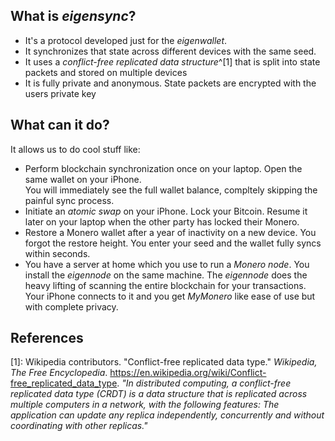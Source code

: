 ## What is _eigensync_?

- It's a protocol developed just for the _eigenwallet_.
- It synchronizes that state across different devices with the same seed.
- It uses a _conflict-free replicated data structure_^[1] that is split into
  state packets and stored on multiple devices
- It is fully private and anonymous. State packets are encrypted with the users
  private key

## What can it do?

It allows us to do cool stuff like:

- Perform blockchain synchronization once on your laptop. Open the same wallet
  on your iPhone. <br>You will immediately see the full wallet balance,
  compltely skipping the painful sync process.
- Initiate an _atomic swap_ on your iPhone. Lock your Bitcoin. Resume it later
  on your laptop when the other party has locked their Monero.
- Restore a Monero wallet after a year of inactivity on a new device. You forgot
  the restore height. You enter your seed and the wallet fully syncs within
  seconds.
- You have a server at home which you use to run a _Monero node_. You install
  the _eigennode_ on the same machine. The _eigennode_ does the heavy lifting of
  scanning the entire blockchain for your transactions. Your iPhone connects to
  it and you get _MyMonero_ like ease of use but with complete privacy.

## References

[1]: Wikipedia contributors. "Conflict-free replicated data type." _Wikipedia,
The Free Encyclopedia_.
https://en.wikipedia.org/wiki/Conflict-free_replicated_data_type. _"In
distributed computing, a conflict-free replicated data type (CRDT) is a data
structure that is replicated across multiple computers in a network, with the
following features: The application can update any replica independently,
concurrently and without coordinating with other replicas."_
